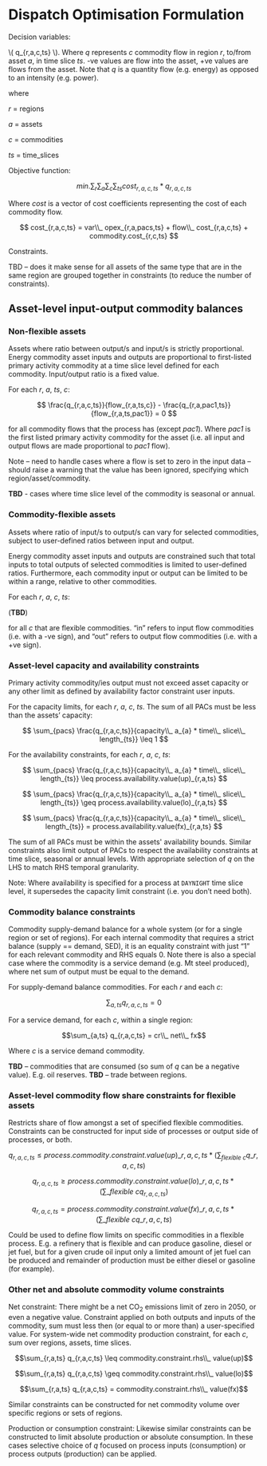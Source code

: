 # Dispatch Optimisation Formulation

Decision variables:

\\( q_{r,a,c,ts} \\). Where *q* represents *c* commodity flow in region *r*, to/from asset *a*, in
time slice *ts*.
-ve values are flow into the asset, +ve values are flows from the asset. Note that *q* is a quantity
flow (e.g. energy) as opposed to an intensity (e.g. power).

where

*r* = regions

*a* = assets

*c* = commodities

*ts* = time_slices

Objective function:

$$
  min. \sum_{r}{\sum_{a}{\sum_{c}{\sum_{ts}}}} cost_{r,a,c,ts} * q_{r,a,c,ts}
$$

Where *cost* is a vector of cost coefficients representing the cost of
each commodity flow.

$$
  cost_{r,a,c,ts} = var\\_ opex_{r,a,pacs,ts} + flow\\_ cost_{r,a,c,ts} + commodity.cost_{r,c,ts}
$$

Constraints.

TBD – does it make sense for all assets of the same type that are in the
same region are grouped together in constraints (to reduce the number of
constraints).

## Asset-level input-output commodity balances

### Non-flexible assets

Assets where ratio between output/s and input/s is strictly proportional. Energy commodity asset
inputs and outputs are proportional to first-listed primary activity commodity at a time slice level
defined for each commodity. Input/output ratio is a fixed value.

For each *r*, *a*, *ts*, *c*:

$$ \frac{q_{r,a,c,ts}}{flow_{r,a,ts,c}} - \frac{q_{r,a,pac1,ts}}{flow_{r,a,ts,pac1}} = 0 $$

for all commodity flows that the process has (except *pac1*). Where *pac1* is the first listed
primary activity commodity for the asset (i.e. all input and output flows are made proportional to
*pac1* flow).

Note – need to handle cases where a flow is set to zero in the input data – should raise a
warning that the value has been ignored, specifying which region/asset/commodity.

**TBD** - cases where time slice level of the commodity is seasonal or annual.

### Commodity-flexible assets

Assets where ratio of input/s to output/s can vary for selected commodities, subject to user-defined
ratios between input and output.

Energy commodity asset inputs and outputs are constrained such that total inputs to total outputs
of selected commodities is limited to user-defined ratios. Furthermore, each commodity input or
output can be limited to be within a range, relative to other commodities.

For each *r*, *a*, *c*, *ts*:

(**TBD**)

for all *c* that are flexible commodities. “in” refers to input flow commodities (i.e. with a -ve
sign), and “out” refers to output flow commodities (i.e. with a +ve sign).

### Asset-level capacity and availability constraints

Primary activity commodity/ies output must not exceed asset capacity or any other limit as
defined by availability factor constraint user inputs.

For the capacity limits, for each *r*, *a*, *c*, *ts*. The sum of all PACs must be less than the
assets’ capacity:

$$
\sum_{pacs} \frac{q_{r,a,c,ts}}{capacity\\_ a_{a} * time\\_ slice\\_ length_{ts}} \leq 1
$$

For the availability constraints, for each *r*, *a*, *c*, *ts*:

$$
\sum_{pacs} \frac{q_{r,a,c,ts}}{capacity\\_ a_{a} * time\\_ slice\\_ length_{ts}}
\leq process.availability.value(up)_{r,a,ts}
$$

$$
\sum_{pacs} \frac{q_{r,a,c,ts}}{capacity\\_ a_{a} * time\\_ slice\\_ length_{ts}}
\geq process.availability.value(lo)_{r,a,ts}
$$

$$
\sum_{pacs} \frac{q_{r,a,c,ts}}{capacity\\_ a_{a} * time\\_ slice\\_ length_{ts}}
= process.availability.value(fx)_{r,a,ts}
$$

The sum of all PACs must be within the assets' availability bounds. Similar constraints also
limit output of PACs to respect the availability constraints at time slice, seasonal or annual
levels. With appropriate selection of *q* on the LHS to match RHS temporal granularity.

Note: Where availability is specified for a process at `DAYNIGHT` time slice level, it supersedes
the capacity limit constraint (i.e. you don’t need both).

### Commodity balance constraints

Commodity supply-demand balance for a whole system (or for a single region or set of regions).
For each internal commodity that requires a strict balance (supply == demand, SED), it is an
equality constraint with just “1” for each relevant commodity and RHS equals 0. Note there is also
a special case where the commodity is a service demand (e.g. Mt steel produced), where net sum of
output must be equal to the demand.

For supply-demand balance commodities. For each *r* and each *c*:

$$\sum_{a,ts} q_{r,a,c,ts} = 0$$

For a service demand, for each *c*, within a single region:

$$\sum_{a,ts} q_{r,a,c,ts} = cr\\_ net\\_ fx$$

Where *c* is a service demand commodity.

**TBD** – commodities that are consumed (so sum of *q* can be a negative value). E.g. oil reserves.
**TBD** – trade between regions.

### Asset-level commodity flow share constraints for flexible assets

Restricts share of flow amongst a set of specified flexible commodities. Constraints can be
constructed for input side of processes or output side of processes, or both.

$$
q_{r,a,c,ts} \leq process.commodity.constraint.value(up)\_{r,a,c,ts} *
\left( \sum_{flexible\ c} q\_{r,a,c,ts} \right)
$$

$$
q_{r,a,c,ts} \geq process.commodity.constraint.value(lo)\_{r,a,c,ts} *
\left( \sum\_{flexible\ c} q_{r,a,c,ts} \right)
$$

$$
q_{r,a,c,ts} = process.commodity.constraint.value(fx)\_{r,a,c,ts} *
\left( \sum\_{flexible\ c} q\_{r,a,c,ts} \right)
$$

Could be used to define flow limits on specific commodities in a flexible process. E.g. a
refinery that is flexible and can produce gasoline, diesel or jet fuel, but for a given crude oil
input only a limited amount of jet fuel can be produced and remainder of production must be either
diesel or gasoline (for example).

### Other net and absolute commodity volume constraints

<!-- markdownlint-disable-next-line MD033 -->
Net constraint: There might be a net CO<sub>2</sub> emissions limit of zero in 2050, or even a
negative value. Constraint applied on both outputs and inputs of the commodity, sum must less then
(or equal to or more than) a user-specified value. For system-wide net commodity production
constraint, for each *c*, sum over regions, assets, time slices.

$$\sum_{r,a,ts} q_{r,a,c,ts} \leq commodity.constraint.rhs\\_ value(up)$$

$$\sum_{r,a,ts} q_{r,a,c,ts} \geq commodity.constraint.rhs\\_ value(lo)$$

$$\sum_{r,a,ts} q_{r,a,c,ts} = commodity.constraint.rhs\\_ value(fx)$$

Similar constraints can be constructed for net commodity volume over specific regions or sets of
regions.

Production or consumption constraint: Likewise similar constraints can be constructed to limit
absolute production or absolute consumption. In these cases selective choice of *q* focused on
process inputs (consumption) or process outputs (production) can be applied.
